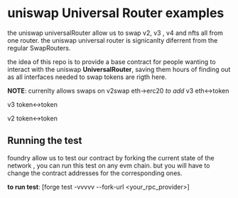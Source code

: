 # uniswap Universal Router examples

the uniswap universalRouter allow us to swap v2, v3 , v4 and nfts all from one router.
the uniswap universal router is signicanlty diferrent  from the regular SwapRouters.

the idea of this repo is to provide a base contract for people wanting to interact with the uniswap **UniversalRouter**, saving them hours of finding out as all interfaces needed to swap tokens are rigth here.

**NOTE**:
currenlty allows swaps on v2swap eth->erc20 
*to add*
v3 eth<->token

v3 token<->token

v2 token<->token

## Running the test
foundry allow us to test our contract by forking the current state of the network , you can run this test on any evm chain.
but you will have to change the contract addresses for the corresponding ones.

**to run test**:   [forge test -vvvvv  --fork-url <your_rpc_provider>]
